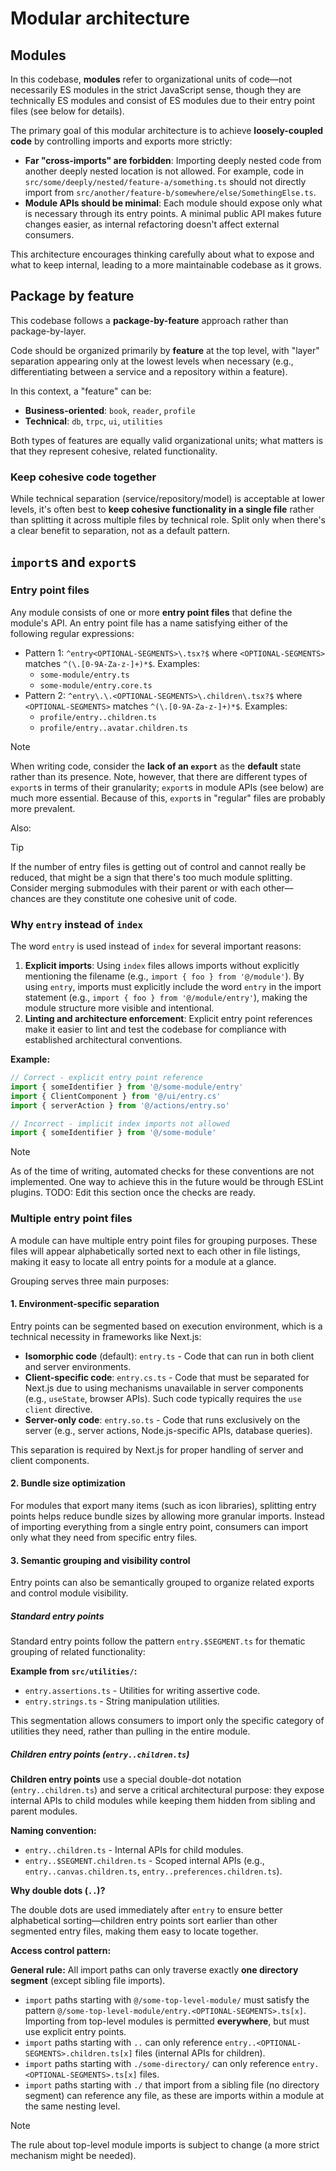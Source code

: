 # Modular architecture

## Modules

In this codebase, **modules** refer to organizational units of code—not necessarily ES modules in the strict JavaScript sense, though they are technically ES modules and consist of ES modules due to their entry point files (see below for details).

The primary goal of this modular architecture is to achieve **loosely-coupled code** by controlling imports and exports more strictly:

- **Far "cross-imports" are forbidden**: Importing deeply nested code from another deeply nested location is not allowed. For example, code in `src/some/deeply/nested/feature-a/something.ts` should not directly import from `src/another/feature-b/somewhere/else/SomethingElse.ts`.
- **Module APIs should be minimal**: Each module should expose only what is necessary through its entry points. A minimal public API makes future changes easier, as internal refactoring doesn't affect external consumers.

This architecture encourages thinking carefully about what to expose and what to keep internal, leading to a more maintainable codebase as it grows.

## Package by feature

This codebase follows a **package-by-feature** approach rather than package-by-layer.

Code should be organized primarily by **feature** at the top level, with "layer" separation appearing only at the lowest levels when necessary (e.g., differentiating between a service and a repository within a feature).

In this context, a "feature" can be:

- **Business-oriented**: `book`, `reader`, `profile`
- **Technical**: `db`, `trpc`, `ui`, `utilities`

Both types of features are equally valid organizational units; what matters is that they represent cohesive, related functionality.

### Keep cohesive code together

While technical separation (service/repository/model) is acceptable at lower levels, it's often best to **keep cohesive functionality in a single file** rather than splitting it across multiple files by technical role. Split only when there's a clear benefit to separation, not as a default pattern.

## `import`s and `export`s

### Entry point files

Any module consists of one or more **entry point files** that define the module's API. An entry point file has a name satisfying either of the following regular expressions:

- Pattern 1: `^entry<OPTIONAL-SEGMENTS>\.tsx?$` where `<OPTIONAL-SEGMENTS>` matches `^(\.[0-9A-Za-z-]+)*$`. Examples:
  - `some-module/entry.ts`
  - `some-module/entry.core.ts`
- Pattern 2: `^entry\.\.<OPTIONAL-SEGMENTS>\.children\.tsx?$` where `<OPTIONAL-SEGMENTS>` matches `^(\.[0-9A-Za-z-]+)*$`. Examples:
  - `profile/entry..children.ts`
  - `profile/entry..avatar.children.ts`

> [!NOTE]
> When writing code, consider the **lack of an `export`** as the **default** state rather than its presence. Note, however, that there are different types of `export`s in terms of their granularity; `export`s in module APIs (see below) are much more essential. Because of this, `export`s in "regular" files are probably more prevalent.

Also:

> [!TIP]
> If the number of entry files is getting out of control and cannot really be reduced, that might be a sign that there's too much module splitting. Consider merging submodules with their parent or with each other—chances are they constitute one cohesive unit of code.

### Why `entry` instead of `index`

The word `entry` is used instead of `index` for several important reasons:

1. **Explicit imports**: Using `index` files allows imports without explicitly mentioning the filename (e.g., `import { foo } from '@/module'`). By using `entry`, imports must explicitly include the word `entry` in the import statement (e.g., `import { foo } from '@/module/entry'`), making the module structure more visible and intentional.
2. **Linting and architecture enforcement**: Explicit entry point references make it easier to lint and test the codebase for compliance with established architectural conventions.

**Example:**

```typescript
// Correct - explicit entry point reference
import { someIdentifier } from '@/some-module/entry'
import { ClientComponent } from '@/ui/entry.cs'
import { serverAction } from '@/actions/entry.so'

// Incorrect - implicit index imports not allowed
import { someIdentifier } from '@/some-module'
```

> [!NOTE]
> As of the time of writing, automated checks for these conventions are not implemented. One way to achieve this in the future would be through ESLint plugins. TODO: Edit this section once the checks are ready.

### Multiple entry point files

A module can have multiple entry point files for grouping purposes. These files will appear alphabetically sorted next to each other in file listings, making it easy to locate all entry points for a module at a glance.

Grouping serves three main purposes:

#### 1. Environment-specific separation

Entry points can be segmented based on execution environment, which is a technical necessity in frameworks like Next.js:

- **Isomorphic code** (default): `entry.ts` - Code that can run in both client and server environments.
- **Client-specific code**: `entry.cs.ts` - Code that must be separated for Next.js due to using mechanisms unavailable in server components (e.g., `useState`, browser APIs). Such code typically requires the `use client` directive.
- **Server-only code**: `entry.so.ts` - Code that runs exclusively on the server (e.g., server actions, Node.js-specific APIs, database queries).

This separation is required by Next.js for proper handling of server and client components.

#### 2. Bundle size optimization

For modules that export many items (such as icon libraries), splitting entry points helps reduce bundle sizes by allowing more granular imports. Instead of importing everything from a single entry point, consumers can import only what they need from specific entry files.

#### 3. Semantic grouping and visibility control

Entry points can also be semantically grouped to organize related exports and control module visibility.

##### Standard entry points

Standard entry points follow the pattern `entry.$SEGMENT.ts` for thematic grouping of related functionality:

**Example from `src/utilities/`:**

- `entry.assertions.ts` - Utilities for writing assertive code.
- `entry.strings.ts` - String manipulation utilities.

This segmentation allows consumers to import only the specific category of utilities they need, rather than pulling in the entire module.

##### Children entry points (`entry..children.ts`)

**Children entry points** use a special double-dot notation (`entry..children.ts`) and serve a critical architectural purpose: they expose internal APIs to child modules while keeping them hidden from sibling and parent modules.

**Naming convention:**

- `entry..children.ts` - Internal APIs for child modules.
- `entry..$SEGMENT.children.ts` - Scoped internal APIs (e.g., `entry..canvas.children.ts`, `entry..preferences.children.ts`).

**Why double dots (`..`)?**

The double dots are used immediately after `entry` to ensure better alphabetical sorting—children entry points sort earlier than other segmented entry files, making them easy to locate together.

**Access control pattern:**

**General rule:** All import paths can only traverse exactly **one directory segment** (except sibling file imports).

- `import` paths starting with `@/some-top-level-module/` must satisfy the pattern `@/some-top-level-module/entry.<OPTIONAL-SEGMENTS>.ts[x]`. Importing from top-level modules is permitted **everywhere**, but must use explicit entry points.
- `import` paths starting with `..` can only reference `entry..<OPTIONAL-SEGMENTS>.children.ts[x]` files (internal APIs for children).
- `import` paths starting with `./some-directory/` can only reference `entry.<OPTIONAL-SEGMENTS>.ts[x]` files.
- `import` paths starting with `./` that import from a sibling file (no directory segment) can reference any file, as these are imports within a module at the same nesting level.

> [!NOTE]
> The rule about top-level module imports is subject to change (a more strict mechanism might be needed).
